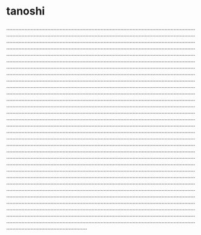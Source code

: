 # tanoshi

.........................................................................................................................................................................................................................................................................................................................................................................................................................................................................................................................................................................................................................................................................................................................................................................................................................................................................................................................................................................................................................................................................................................................................................................................................................................................................................................................................................................................................................................................................................................................................................................................................................................................................................................................................................................................................................................................................................................................................................................................................................................................................................................................................................................................................................................................................................................................................................................................................................................................................................................................................................................................................................................................................................................................................................................................................................................................................................................................................................................................................................................................................................................................................................................................................................................................................................................................................................................................................................................................................................................................................................................................................................................................................................................................................................................................................................................................................................................................................................................................................................................................